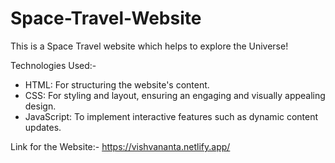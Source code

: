 # Space-Travel-Website

This is a Space Travel website which helps to explore the Universe!

Technologies Used:- 
- HTML: For structuring the website's content.
- CSS: For styling and layout, ensuring an engaging and visually appealing design.
- JavaScript: To implement interactive features such as dynamic content updates.
  
Link for the Website:- https://vishvananta.netlify.app/
